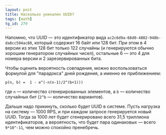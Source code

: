 ```yaml
---
layout: post
title: Насколько уникален UUID?
tags: [math]
tg_id: 279
---
```

Напомню, что UUID — это идентификатор вида `ac2c6d9a-68d0-4802-948b-da8cc594ac80`, который содержит 16 байт или 128 бит. При этом в 4 версии из этих 128 бит только 122 случайны (и генерируются обычно хорошим генератором случайных чисел), остальные 6 — это 4 для номера версии и 2 зарезервированных бита.

Чтобы оценить вероятность совпадения, можно воспользоваться формулой для "парадокса" дней рождения, а именно ее приближением:
```
p(n, b) =  1 - e^(-n(n-1)/2^(b+1)))
```
где `n` — количество сгенерированных элементов, а `b` — количество случайных бит (`2^b` — количество вариантов).

Дальше надо прикинуть, сколько будет UUID в системе. Пусть нагрузка на систему — 1000 RPS, и при каждом запросе генерируется новый UUID. Тогда за 1000 лет будет сгенерировано всего 31,5 триллиона идентификаторов, а вероятность, что будет пара одинаковых — всего `9*10^-11`, чем можно спокойно пренебречь.

